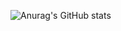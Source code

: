 ![Anurag's GitHub stats](https://github-readme-stats.vercel.app/api?username=iamDvz&count_private=true&show_icons=true)
